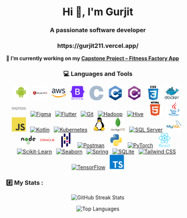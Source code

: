 
<b><h1 align="center">Hi 👋, I'm Gurjit</h1></b>
<h3 align="center">A passionate software developer</h3>
 <h3 align="center"> https://gurjit211.vercel.app/</h3>

<b>🔭 I’m currently working on my [Capstone Project – Fitness Factory App](https://fitnessfac.ca/)</b>
<h3 align="center"> 💻 Languages and Tools</h3>

<p align="center">
  <a href="#" title="Android"><img src="https://raw.githubusercontent.com/devicons/devicon/master/icons/android/android-original-wordmark.svg" alt="Android" width="40" height="40"/></a>&nbsp;&nbsp;
  <a href="#" title="AngularJS"><img src="https://raw.githubusercontent.com/devicons/devicon/master/icons/angularjs/angularjs-original-wordmark.svg" alt="AngularJS" width="40" height="40"/></a>&nbsp;&nbsp;
  <a href="#" title="AWS"><img src="https://raw.githubusercontent.com/devicons/devicon/master/icons/amazonwebservices/amazonwebservices-original-wordmark.svg" alt="AWS" width="40" height="40"/></a>&nbsp;&nbsp;
  <a href="#" title="Bootstrap"><img src="https://raw.githubusercontent.com/devicons/devicon/master/icons/bootstrap/bootstrap-plain-wordmark.svg" alt="Bootstrap" width="40" height="40"/></a>&nbsp;&nbsp;
  <a href="#" title="C"><img src="https://raw.githubusercontent.com/devicons/devicon/master/icons/c/c-original.svg" alt="C" width="40" height="40"/></a>&nbsp;&nbsp;
  <a href="#" title="C++"><img src="https://raw.githubusercontent.com/devicons/devicon/master/icons/cplusplus/cplusplus-original.svg" alt="C++" width="40" height="40"/></a>&nbsp;&nbsp;
  <a href="#" title="C#"><img src="https://raw.githubusercontent.com/devicons/devicon/master/icons/csharp/csharp-original.svg" alt="C#" width="40" height="40"/></a>&nbsp;&nbsp;
  <a href="#" title="CSS3"><img src="https://raw.githubusercontent.com/devicons/devicon/master/icons/css3/css3-original-wordmark.svg" alt="CSS3" width="40" height="40"/></a>&nbsp;&nbsp;
  <a href="#" title="Docker"><img src="https://raw.githubusercontent.com/devicons/devicon/master/icons/docker/docker-original-wordmark.svg" alt="Docker" width="40" height="40"/></a>&nbsp;&nbsp;
  <a href="#" title="Express"><img src="https://raw.githubusercontent.com/devicons/devicon/master/icons/express/express-original-wordmark.svg" alt="Express" width="40" height="40"/></a>&nbsp;&nbsp;
  <a href="#" title="Figma"><img src="https://www.vectorlogo.zone/logos/figma/figma-icon.svg" alt="Figma" width="40" height="40"/></a>&nbsp;&nbsp;
  <a href="#" title="Flutter"><img src="https://www.vectorlogo.zone/logos/flutterio/flutterio-icon.svg" alt="Flutter" width="40" height="40"/></a>&nbsp;&nbsp;
  <a href="#" title="Git"><img src="https://www.vectorlogo.zone/logos/git-scm/git-scm-icon.svg" alt="Git" width="40" height="40"/></a>&nbsp;&nbsp;
  <a href="#" title="Hadoop"><img src="https://www.vectorlogo.zone/logos/apache_hadoop/apache_hadoop-icon.svg" alt="Hadoop" width="40" height="40"/></a>&nbsp;&nbsp;
  <a href="#" title="Hive"><img src="https://www.vectorlogo.zone/logos/apache_hive/apache_hive-icon.svg" alt="Hive" width="40" height="40"/></a>&nbsp;&nbsp;
  <a href="#" title="HTML5"><img src="https://raw.githubusercontent.com/devicons/devicon/master/icons/html5/html5-original-wordmark.svg" alt="HTML5" width="40" height="40"/></a>&nbsp;&nbsp;
  <a href="#" title="Java"><img src="https://raw.githubusercontent.com/devicons/devicon/master/icons/java/java-original.svg" alt="Java" width="40" height="40"/></a>&nbsp;&nbsp;
  <a href="#" title="JavaScript"><img src="https://raw.githubusercontent.com/devicons/devicon/master/icons/javascript/javascript-original.svg" alt="JavaScript" width="40" height="40"/></a>&nbsp;&nbsp;
  <a href="#" title="Kotlin"><img src="https://www.vectorlogo.zone/logos/kotlinlang/kotlinlang-icon.svg" alt="Kotlin" width="40" height="40"/></a>&nbsp;&nbsp;
  <a href="#" title="Kubernetes"><img src="https://www.vectorlogo.zone/logos/kubernetes/kubernetes-icon.svg" alt="Kubernetes" width="40" height="40"/></a>&nbsp;&nbsp;
  <a href="#" title="Linux"><img src="https://raw.githubusercontent.com/devicons/devicon/master/icons/linux/linux-original.svg" alt="Linux" width="40" height="40"/></a>&nbsp;&nbsp;
  <a href="#" title="MongoDB"><img src="https://raw.githubusercontent.com/devicons/devicon/master/icons/mongodb/mongodb-original-wordmark.svg" alt="MongoDB" width="40" height="40"/></a>&nbsp;&nbsp;
  <a href="#" title="SQL Server"><img src="https://www.svgrepo.com/show/303229/microsoft-sql-server-logo.svg" alt="SQL Server" width="40" height="40"/></a>&nbsp;&nbsp;
  <a href="#" title="MySQL"><img src="https://raw.githubusercontent.com/devicons/devicon/master/icons/mysql/mysql-original-wordmark.svg" alt="MySQL" width="40" height="40"/></a>&nbsp;&nbsp;
  <a href="#" title="Node.js"><img src="https://raw.githubusercontent.com/devicons/devicon/master/icons/nodejs/nodejs-original-wordmark.svg" alt="Node.js" width="40" height="40"/></a>&nbsp;&nbsp;
  <a href="#" title="Oracle"><img src="https://raw.githubusercontent.com/devicons/devicon/master/icons/oracle/oracle-original.svg" alt="Oracle" width="40" height="40"/></a>&nbsp;&nbsp;
  <a href="#" title="Pandas"><img src="https://raw.githubusercontent.com/devicons/devicon/2ae2a900d2f041da66e950e4d48052658d850630/icons/pandas/pandas-original.svg" alt="Pandas" width="40" height="40"/></a>&nbsp;&nbsp;
  <a href="#" title="Postman"><img src="https://www.vectorlogo.zone/logos/getpostman/getpostman-icon.svg" alt="Postman" width="40" height="40"/></a>&nbsp;&nbsp;
  <a href="#" title="Python"><img src="https://raw.githubusercontent.com/devicons/devicon/master/icons/python/python-original.svg" alt="Python" width="40" height="40"/></a>&nbsp;&nbsp;
  <a href="#" title="PyTorch"><img src="https://www.vectorlogo.zone/logos/pytorch/pytorch-icon.svg" alt="PyTorch" width="40" height="40"/></a>&nbsp;&nbsp;
  <a href="#" title="React"><img src="https://raw.githubusercontent.com/devicons/devicon/master/icons/react/react-original-wordmark.svg" alt="React" width="40" height="40"/></a>&nbsp;&nbsp;
  <a href="#" title="Scikit-Learn"><img src="https://upload.wikimedia.org/wikipedia/commons/0/05/Scikit_learn_logo_small.svg" alt="Scikit-Learn" width="40" height="40"/></a>&nbsp;&nbsp;
  <a href="#" title="Seaborn"><img src="https://seaborn.pydata.org/_images/logo-mark-lightbg.svg" alt="Seaborn" width="40" height="40"/></a>&nbsp;&nbsp;
  <a href="#" title="Spring"><img src="https://www.vectorlogo.zone/logos/springio/springio-icon.svg" alt="Spring" width="40" height="40"/></a>&nbsp;&nbsp;
  <a href="#" title="SQLite"><img src="https://www.vectorlogo.zone/logos/sqlite/sqlite-icon.svg" alt="SQLite" width="40" height="40"/></a>&nbsp;&nbsp;
  <a href="#" title="Tailwind CSS"><img src="https://www.vectorlogo.zone/logos/tailwindcss/tailwindcss-icon.svg" alt="Tailwind CSS" width="40" height="40"/></a>&nbsp;&nbsp;
  <a href="#" title="TensorFlow"><img src="https://www.vectorlogo.zone/logos/tensorflow/tensorflow-icon.svg" alt="TensorFlow" width="40" height="40"/></a>&nbsp;&nbsp;
  <a href="#" title="TypeScript"><img src="https://raw.githubusercontent.com/devicons/devicon/master/icons/typescript/typescript-original.svg" alt="TypeScript" width="40" height="40"/></a>
</p>

### #️⃣ My Stats :

<p align="center">
  <img src="https://github-readme-streak-stats.herokuapp.com/?user=Gurjit211&theme=black-ice&hide_border=true&stroke=0000&background=060A0CD0" alt="GitHub Streak Stats"/>
</p>

<p align="center">
  <img src="https://github-readme-stats.vercel.app/api/top-langs/?username=Gurjit211&theme=radical&hide_border=true&layout=compact" alt="Top Languages"/>
</p>

